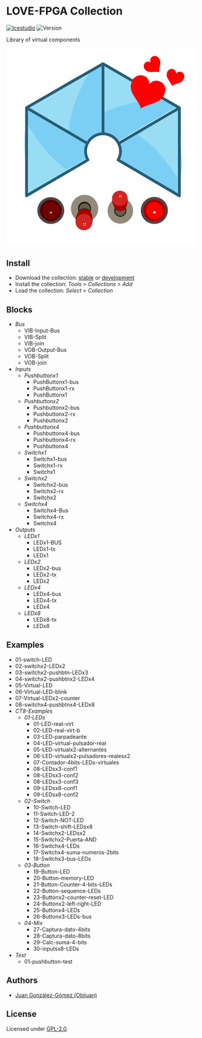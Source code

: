 # LOVE-FPGA Collection

[![Icestudio](https://img.shields.io/badge/collection-icestudio-blue.svg)](https://github.com/FPGAwars/icestudio)
![Version](https://img.shields.io/badge/version-v0.1.0-orange.svg)

Library of virtual components

![](wiki/love-fpga-logo.png)


## Install

* Download the collection: [stable](https://github.com/FPGAwars/LOVE-FPGA-Collection/archive/v0.1.0.zip) or [development](https://github.com/FPGAwars/LOVE-FPGA-Collection/archive/master.zip)
* Install the collection: *Tools > Collections > Add*
* Load the collection: *Select > Collection*

## Blocks
* *Bus*
  * VIB-Input-Bus
  * VIB-Split
  * VIB-join
  * VOB-Output-Bus
  * VOB-Split
  * VOB-join
* *Inputs*
  * *Pushbuttonx1*
    * PushButtonx1-bus
    * PushButtonx1-rx
    * PushButtonx1
  * *Pushbuttonx2*
    * Pushbuttonx2-bus
    * Pushbuttonx2-rx
    * Pushbuttonx2
  * *Pushbuttonx4*
    * Pushbuttonx4-bus
    * Pushbuttonx4-rx
    * Pushbuttonx4
  * *Switchx1*
    * Switchx1-bus
    * Switchx1-rx
    * Switchx1
  * *Switchx2*
    * Switchx2-bus
    * Switchx2-rx
    * Switchx2
  * *Switchx4*
    * Switchx4-Bus
    * Switchx4-rx
    * Switchx4
* *Outputs*
  * *LEDx1*
    * LEDx1-BUS
    * LEDx1-tx
    * LEDx1
  * *LEDx2*
    * LEDx2-bus
    * LEDx2-tx
    * LEDx2
  * *LEDx4*
    * LEDx4-bus
    * LEDx4-tx
    * LEDx4
  * *LEDx8*
    * LEDx8-tx
    * LEDx8

## Examples
* 01-switch-LED
* 02-switchx2-LEDx2
* 03-switchx2-pushbtn-LEDx3
* 04-switchx2-pushbtnx2-LEDx4
* 05-Virtual-LED
* 06-Virtual-LED-blink
* 07-Virtual-LEDx2-counter
* 08-switchx4-pushbtnx4-LEDx8
* *CT8-Examples*
  * *01-LEDs*
    * 01-LED-real-virt
    * 02-LED-real-virt-b
    * 03-LED-parpadeante
    * 04-LED-virtual-pulsador-real
    * 05-LED-virtualx2-alternantes
    * 06-LED-virtualx2-pulsadores-realesx2
    * 07-Contador-4bits-LEDs-virtuales
    * 08-LEDsx3-conf1
    * 08-LEDsx3-conf2
    * 08-LEDsx3-conf3
    * 09-LEDsx8-conf1
    * 09-LEDsx8-conf2
  * *02-Switch*
    * 10-Switch-LED
    * 11-Switch-LED-2
    * 12-Switch-NOT-LED
    * 13-Switch-shift-LEDsx8
    * 14-Switchx2-LEDsx2
    * 15-Switchx2-Puerta-AND
    * 16-Switchx4-LEDs
    * 17-Switchx4-suma-numeros-2bits
    * 18-Switchx3-bus-LEDs
  * *03-Button*
    * 19-Button-LED
    * 20-Button-memory-LED
    * 21-Button-Counter-4-bits-LEDs
    * 22-Button-sequence-LEDs
    * 23-Buttonx2-counter-reset-LED
    * 24-Buttonx2-left-right-LED
    * 25-Buttonx4-LEDs
    * 26-Buttonx3-LEDs-bus
  * *04-Mix*
    * 27-Captura-dato-4bits
    * 28-Captura-dato-8bits
    * 29-Calc-suma-4-bits
    * 30-inputsx8-LEDs
* *Test*
  * 01-pushbutton-test


## Authors
* [Juan González-Gómez (Obijuan)](https://github.com/Obijuan)


## License

Licensed under [GPL-2.0](https://opensource.org/licenses/GPL-2.0).

